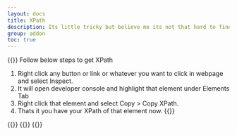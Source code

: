 ```yaml
---
layout: docs
title: XPath
description: Its little tricky but believe me its not that hard to find.
group: addon
toc: true
---
```


{{<callout info>}}
Follow below steps to get XPath
1. Right click any button or link or whatever you want to click in webpage and select Inspect.
2. It will open developer console and highlight that element under Elements Tab
3. Right click that element and select Copy > Copy XPath.
4. Thats it you have your XPath of that element now.
{{</callout>}}

{{<markdown>}}
{{<partial example-xpath.md>}}
{{</markdown >}}